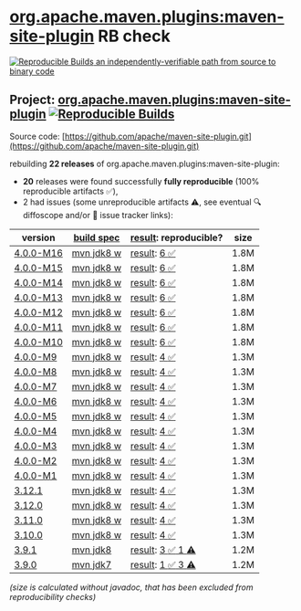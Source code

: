 [org.apache.maven.plugins:maven-site-plugin](https://central.sonatype.com/artifact/org.apache.maven.plugins/maven-site-plugin/versions) RB check
=======

[![Reproducible Builds](https://reproducible-builds.org/images/logos/rb.svg) an independently-verifiable path from source to binary code](https://reproducible-builds.org/)

## Project: [org.apache.maven.plugins:maven-site-plugin](https://central.sonatype.com/artifact/org.apache.maven.plugins/maven-site-plugin/versions) [![Reproducible Builds](https://img.shields.io/endpoint?url=https://raw.githubusercontent.com/jvm-repo-rebuild/reproducible-central/master/content/org/apache/maven/plugins/maven-site-plugin/badge.json)](https://github.com/jvm-repo-rebuild/reproducible-central/blob/master/content/org/apache/maven/plugins/maven-site-plugin/README.md)

Source code: [https://github.com/apache/maven-site-plugin.git](https://github.com/apache/maven-site-plugin.git)

rebuilding **22 releases** of org.apache.maven.plugins:maven-site-plugin:
- **20** releases were found successfully **fully reproducible** (100% reproducible artifacts :white_check_mark:),
- 2 had issues (some unreproducible artifacts :warning:, see eventual :mag: diffoscope and/or :memo: issue tracker links):

| version | [build spec](/BUILDSPEC.md) | [result](https://reproducible-builds.org/docs/jvm/): reproducible? | size |
| -- | --------- | ------ | -- |
| [4.0.0-M16](https://central.sonatype.com/artifact/org.apache.maven.plugins/maven-site-plugin/4.0.0-M16/pom) | [mvn jdk8 w](maven-site-plugin-4.0.0-M16.buildspec) | [result](maven-site-plugin-4.0.0-M16.buildinfo): [6 :white_check_mark: ](maven-site-plugin-4.0.0-M16.buildcompare) | 1.8M |
| [4.0.0-M15](https://central.sonatype.com/artifact/org.apache.maven.plugins/maven-site-plugin/4.0.0-M15/pom) | [mvn jdk8 w](maven-site-plugin-4.0.0-M15.buildspec) | [result](maven-site-plugin-4.0.0-M15.buildinfo): [6 :white_check_mark: ](maven-site-plugin-4.0.0-M15.buildcompare) | 1.8M |
| [4.0.0-M14](https://central.sonatype.com/artifact/org.apache.maven.plugins/maven-site-plugin/4.0.0-M14/pom) | [mvn jdk8 w](maven-site-plugin-4.0.0-M14.buildspec) | [result](maven-site-plugin-4.0.0-M14.buildinfo): [6 :white_check_mark: ](maven-site-plugin-4.0.0-M14.buildcompare) | 1.8M |
| [4.0.0-M13](https://central.sonatype.com/artifact/org.apache.maven.plugins/maven-site-plugin/4.0.0-M13/pom) | [mvn jdk8 w](maven-site-plugin-4.0.0-M13.buildspec) | [result](maven-site-plugin-4.0.0-M13.buildinfo): [6 :white_check_mark: ](maven-site-plugin-4.0.0-M13.buildcompare) | 1.8M |
| [4.0.0-M12](https://central.sonatype.com/artifact/org.apache.maven.plugins/maven-site-plugin/4.0.0-M12/pom) | [mvn jdk8 w](maven-site-plugin-4.0.0-M12.buildspec) | [result](maven-site-plugin-4.0.0-M12.buildinfo): [6 :white_check_mark: ](maven-site-plugin-4.0.0-M12.buildcompare) | 1.8M |
| [4.0.0-M11](https://central.sonatype.com/artifact/org.apache.maven.plugins/maven-site-plugin/4.0.0-M11/pom) | [mvn jdk8 w](maven-site-plugin-4.0.0-M11.buildspec) | [result](maven-site-plugin-4.0.0-M11.buildinfo): [6 :white_check_mark: ](maven-site-plugin-4.0.0-M11.buildcompare) | 1.8M |
| [4.0.0-M10](https://central.sonatype.com/artifact/org.apache.maven.plugins/maven-site-plugin/4.0.0-M10/pom) | [mvn jdk8 w](maven-site-plugin-4.0.0-M10.buildspec) | [result](maven-site-plugin-4.0.0-M10.buildinfo): [6 :white_check_mark: ](maven-site-plugin-4.0.0-M10.buildcompare) | 1.8M |
| [4.0.0-M9](https://central.sonatype.com/artifact/org.apache.maven.plugins/maven-site-plugin/4.0.0-M9/pom) | [mvn jdk8 w](maven-site-plugin-4.0.0-M9.buildspec) | [result](maven-site-plugin-4.0.0-M9.buildinfo): [4 :white_check_mark: ](maven-site-plugin-4.0.0-M9.buildcompare) | 1.3M |
| [4.0.0-M8](https://central.sonatype.com/artifact/org.apache.maven.plugins/maven-site-plugin/4.0.0-M8/pom) | [mvn jdk8 w](maven-site-plugin-4.0.0-M8.buildspec) | [result](maven-site-plugin-4.0.0-M8.buildinfo): [4 :white_check_mark: ](maven-site-plugin-4.0.0-M8.buildcompare) | 1.3M |
| [4.0.0-M7](https://central.sonatype.com/artifact/org.apache.maven.plugins/maven-site-plugin/4.0.0-M7/pom) | [mvn jdk8 w](maven-site-plugin-4.0.0-M7.buildspec) | [result](maven-site-plugin-4.0.0-M7.buildinfo): [4 :white_check_mark: ](maven-site-plugin-4.0.0-M7.buildcompare) | 1.3M |
| [4.0.0-M6](https://central.sonatype.com/artifact/org.apache.maven.plugins/maven-site-plugin/4.0.0-M6/pom) | [mvn jdk8 w](maven-site-plugin-4.0.0-M6.buildspec) | [result](maven-site-plugin-4.0.0-M6.buildinfo): [4 :white_check_mark: ](maven-site-plugin-4.0.0-M6.buildcompare) | 1.3M |
| [4.0.0-M5](https://central.sonatype.com/artifact/org.apache.maven.plugins/maven-site-plugin/4.0.0-M5/pom) | [mvn jdk8 w](maven-site-plugin-4.0.0-M5.buildspec) | [result](maven-site-plugin-4.0.0-M5.buildinfo): [4 :white_check_mark: ](maven-site-plugin-4.0.0-M5.buildcompare) | 1.3M |
| [4.0.0-M4](https://central.sonatype.com/artifact/org.apache.maven.plugins/maven-site-plugin/4.0.0-M4/pom) | [mvn jdk8 w](maven-site-plugin-4.0.0-M4.buildspec) | [result](maven-site-plugin-4.0.0-M4.buildinfo): [4 :white_check_mark: ](maven-site-plugin-4.0.0-M4.buildcompare) | 1.3M |
| [4.0.0-M3](https://central.sonatype.com/artifact/org.apache.maven.plugins/maven-site-plugin/4.0.0-M3/pom) | [mvn jdk8 w](maven-site-plugin-4.0.0-M3.buildspec) | [result](maven-site-plugin-4.0.0-M3.buildinfo): [4 :white_check_mark: ](maven-site-plugin-4.0.0-M3.buildcompare) | 1.3M |
| [4.0.0-M2](https://central.sonatype.com/artifact/org.apache.maven.plugins/maven-site-plugin/4.0.0-M2/pom) | [mvn jdk8 w](maven-site-plugin-4.0.0-M2.buildspec) | [result](maven-site-plugin-4.0.0-M2.buildinfo): [4 :white_check_mark: ](maven-site-plugin-4.0.0-M2.buildcompare) | 1.3M |
| [4.0.0-M1](https://central.sonatype.com/artifact/org.apache.maven.plugins/maven-site-plugin/4.0.0-M1/pom) | [mvn jdk8 w](maven-site-plugin-4.0.0-M1.buildspec) | [result](maven-site-plugin-4.0.0-M1.buildinfo): [4 :white_check_mark: ](maven-site-plugin-4.0.0-M1.buildcompare) | 1.3M |
| [3.12.1](https://central.sonatype.com/artifact/org.apache.maven.plugins/maven-site-plugin/3.12.1/pom) | [mvn jdk8 w](maven-site-plugin-3.12.1.buildspec) | [result](maven-site-plugin-3.12.1.buildinfo): [4 :white_check_mark: ](maven-site-plugin-3.12.1.buildcompare) | 1.3M |
| [3.12.0](https://central.sonatype.com/artifact/org.apache.maven.plugins/maven-site-plugin/3.12.0/pom) | [mvn jdk8 w](maven-site-plugin-3.12.0.buildspec) | [result](maven-site-plugin-3.12.0.buildinfo): [4 :white_check_mark: ](maven-site-plugin-3.12.0.buildcompare) | 1.3M |
| [3.11.0](https://central.sonatype.com/artifact/org.apache.maven.plugins/maven-site-plugin/3.11.0/pom) | [mvn jdk8 w](maven-site-plugin-3.11.0.buildspec) | [result](maven-site-plugin-3.11.0.buildinfo): [4 :white_check_mark: ](maven-site-plugin-3.11.0.buildcompare) | 1.3M |
| [3.10.0](https://central.sonatype.com/artifact/org.apache.maven.plugins/maven-site-plugin/3.10.0/pom) | [mvn jdk8 w](maven-site-plugin-3.10.0.buildspec) | [result](maven-site-plugin-3.10.0.buildinfo): [4 :white_check_mark: ](maven-site-plugin-3.10.0.buildcompare) | 1.3M |
| [3.9.1](https://central.sonatype.com/artifact/org.apache.maven.plugins/maven-site-plugin/3.9.1/pom) | [mvn jdk8](maven-site-plugin-3.9.1.buildspec) | [result](maven-site-plugin-3.9.1.buildinfo): [3 :white_check_mark:  1 :warning:](maven-site-plugin-3.9.1.buildcompare) | 1.2M |
| [3.9.0](https://central.sonatype.com/artifact/org.apache.maven.plugins/maven-site-plugin/3.9.0/pom) | [mvn jdk7](maven-site-plugin-3.9.0.buildspec) | [result](maven-site-plugin-3.9.0.buildinfo): [1 :white_check_mark:  3 :warning:](maven-site-plugin-3.9.0.buildcompare) | 1.2M |

<i>(size is calculated without javadoc, that has been excluded from reproducibility checks)</i>
